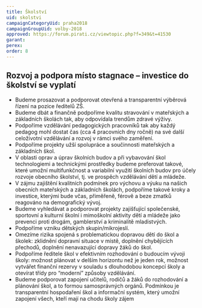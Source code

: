 ```yaml
---
title: Školství
uid: skolstvi
campaignCategoryUid: praha2018
campaignGroupUid: volby-2018
approved: https://forum.pirati.cz/viewtopic.php?f=349&t=41530
garant: 
perex: 
order: 8
---
```


## Rozvoj a podpora místo stagnace – investice do školství se vyplatí
- Budeme prosazovat a podporovat otevřená a transparentní výběrová řízení na pozice ředitelů ZŠ.
- Budeme dbát a finančně podpoříme kvalitu stravování v mateřských a základních školách tak, aby odpovídala trendům zdravé výživy.
- Podpoříme vzdělávání pedagogických pracovníků tak aby každý pedagog mohl dostat čas (cca 4 pracovních dny ročně) na své další celoživotní vzdělávání a rozvoj v rámci svého zaměření.
- Podpoříme projekty užší spolupráce a součinnosti mateřských a základních škol.
- V oblasti oprav a úprav školních budov a při vybavování škol technologiemi a technickými prostředky budeme preferovat takové, které umožní multifunkčnost a variabilní využití školních budov pro účely rozvoje obecního školství, tj. ve prospěch vzdělávání dětí a mládeže.
- V zájmu zajištění kvalitních podmínek pro výchovu a výuku na našich obecních mateřských a základních školách, podpoříme takové kroky a investice, kterými bude včas, přiměřeně, férově a beze zmatků reagováno na demografický vývoj.
- Budeme vyhledávat a podporovat projekty zajišťující společenské, sportovní a kulturní školní i mimoškolní aktivity dětí a mládeže jako prevenci proti drogám, gamblerství a kriminalitě mladistvých.
- Podpoříme vzniku dětských skupin/mikrojeslí.
- Omezíme rizika spojená s problematickou dopravou dětí do škol a školek: zklidnění dopravní situace v místě, doplnění chybějících přechodů, doplnění nenavazující dopravy žáků do škol.
- Podpoříme ředitele škol v efektivním rozhodování o budoucím vývoji školy: možnost plánovat v delším horizontu než je jeden rok, možnost vytvářet finanční rezervy v souladu s dlouhodobou koncepcí školy a otevírat třídy pro “moderní” způsoby vzdělávání.
- Budeme podporovat zapojení učitelů, rodičů a žáků do rozhodování a plánování škol, a to formou samosprávných orgánů. Podmínkou je transparentní hospodaření škol a informační systém, který umožní zapojení všech, kteří mají na chodu školy zájem
